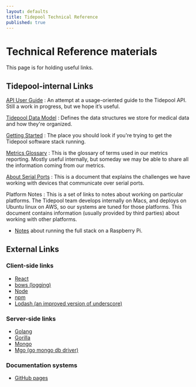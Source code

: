 ```yaml
---
layout: defaults
title: Tidepool Technical Reference
published: true
---
```


# Technical Reference materials

This page is for holding useful links.

## Tidepool-internal Links

[API User Guide](/tidepool-api/index)
: An attempt at a usage-oriented guide to the Tidepool API. Still a work in progress, but we hope it’s useful.

[Tidepool Data Model](/data-model-v1/v1)
: Defines the data structures we store for medical data and how they're organized.

[Getting Started](/starting-up-services)
: The place you should look if you're trying to get the Tidepool software stack running.

[Metrics Glossary](/metrics-glossary)
: This is the glossary of terms used in our metrics reporting. Mostly useful internally, but someday we may be able to share all the information coming from our metrics.

[About Serial Ports](/serial-ports)
: This is a document that explains the challenges we have working with devices that communicate over serial ports.

Platform Notes
: This is a set of links to notes about working on particular platforms. The Tidepool team develops internally on Macs, and deploys on Ubuntu linux on AWS, so our systems are tuned for those platforms. This document contains information (usually provided by third parties) about working with other platforms.

 * [Notes](/raspberry-pi-getting-started) about running the full stack on a Raspberry Pi.



## External Links

### Client-side links

* [React](http://facebook.github.io/react/)
* [bows (logging)](https://github.com/latentflip/bows)
* [Node](http://nodejs.org/)
* [npm](http://npmjs.org/)
* [Lodash (an improved version of underscore)](http://lodash.com/docs)

### Server-side links

* [Golang](http://golang.org/)
* [Gorilla](http://www.gorillatoolkit.org/)
* [Mongo](https://www.mongodb.org/)
* [Mgo (go mongo db driver) ](https://labix.org/mgo)

### Documentation systems

* [GitHub pages](https://pages.github.com/)

